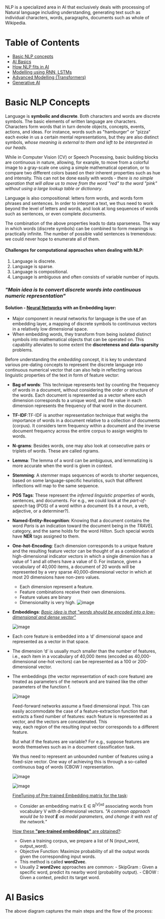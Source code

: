 NLP is a specialized area in AI that exclusively deals with processing of Natural language including understanding, generating text such as individual characters, words, paragraphs, documents such as whole of Wikipedia. 

# Table of Contents
  * [Basic NLP concepts](#concepts)
  * [AI Basics](#AIBasics)
  * [How NLP fits in AI](#NLPandAI) 
  * [Modelling using RNN, LSTMs](#ModellingBasic)
  * [Advanced Modelling (Transformers)](#ModellingAdvances)
  * [Generative AI](#GENAI)


# Basic NLP Concepts <a id="concepts"></a>

Language is **symbolic and discrete**. Both characters and words are discrete symbols. The basic elements of written language are characters. Characters form words that in turn denote objects, concepts, events, actions, and ideas. For instance, words such as "hamburger" or "pizza" each evoke in us a certain mental representations, but they are also distinct symbols, *whose meaning is external to them and left to be interpreted in our heads.*

While in Computer Vision (CV) or Speech Processing, basic building blocks are continuous in nature, allowing, for exanple, to move from a colorful image  to a gray-scale one using a simple mathematical operation, or to compare two different colors based on their inherent properties such as hue and intensity. This can not be done easily with words - *there is no simple operation that will allow us to move from the word "red" to the word "pink" without using a large lookup table or dictionary*.

Language is also compositional: letters form words, and words form phrases and sentences. In order to interpret a text, we thus need to work beyond the level of letters and words, and look at long sequences of words such as sentences, or even complete documents.

The combination of the above properties leads to data sparseness. The way in which words (discrete symbols) can be combined to form meanings is practically infinite. The number of possible valid sentences is tremendous: we could never hope to enumerate all of them. 

#### Challenges for computational approaches when dealing with NLP:
  1. Language is discrete.
  2. Language is sparse.
  3. Language is compositional.
  4. Language is ambiguous and often consists of variable number of inputs.

###  *"Main idea is to convert discrete words into continuous numeric representation"*

#### Solution - [Neural Networks](NNetwork.md) with an Embedding layer: 

- Major component in neural networks for language is the use of an embedding layer, a mapping of discrete symbols to continuous vectors in a relatively low dimensional space.
- When embedding words, they transform from being isolated distinct symbols into mathematical objects that can be operated on. This capability alleviates to some extent the **discreteness and data-sparsity** problems.

Before understanding the *embedding* concept, it is key to understand various pre-dating concepts to represent the discrete language into continuous numerical vector that can also help in reflecting various linguistic properties of the text in form of feature vector:
- **Bag of words**: This technique represents text by counting the frequency of words in a document, without considering the order or structure of the words. Each document is represented as a vector where each dimension corresponds to a unique word, and the value in each dimension represents the frequency of that word in the document.
- **TF-IDF**:TF-IDF is another representation technique that weighs the importance of words in a document relative to a collection of documents (corpus). It considers term frequency within a document and the inverse document frequency across the entire corpus to assign weights to words.
- **N-grams**: Besides words, one may also look at consecutive pairs or triplets of words. These are called ngrams.
- **Lemma**: The lemma of a word can be ambiguous, and lemmatizing is more accurate when the word is given in context.
- **Stemming**: A stemmer maps sequences of words to shorter sequences, based on some language-specific heuristics, such that different inflections will map to the same sequence.
- **POS Tags**: These represent the *inferred linguistic properties* of words, sentences, and documents. For e.g., we could look at the *part-of-speech* tag (POS) of a word within a document (Is it a noun, a verb, adjective, or a determiner?).
- **Named-Entity-Recognition**: Knowing that a document contains the word *Paris* is an indication toward the document being in the *TRAVEL* category, and the same holds for the word *Hilton*. Such special words have **NER** tags assigned to them.
- **One-hot-Encoding**: Each dimension corresponds to a unique feature and the resulting feature vector can be thought of as a combination of high-dimensional indicator vectors in which a single dimension has a value of 1 and all others have a value of 0. For instance, given a vocabulary of 40,000 items, a document of 20 words will be represented by a very sparse 40,000-dimensional vector in which at most 20 dimensions have non-zero values.
   - Each dimension represent a feature.
   - Feature combinations receive their own dimensions.
   - Feature values are binary
   - Dimensionality is very high.
   ![image](https://github.com/netgvarun2012/portfolio/assets/93938450/04115cc3-ed9e-4d0f-8e07-93e5c74b7a7e)



- **Embeddings**:
  *<ins>Basic idea is that "words should be encoded into a low-dimensional and dense vector"</ins>*

    ![image](https://github.com/netgvarun2012/portfolio/assets/93938450/42801c45-bc3d-42d6-b72c-93d1470d3b1d)

- Each core feature is embedded into a ‘d’ dimensional space and represented as a vector in that space.
- The dimension ‘d’ is usually much smaller than the number of features, i.e., each item in a vocabulary of 40,000 items (encoded as 40,000-dimensional one-hot vectors) can be represented as a 100 or 200-dimensional vector.
- The embeddings (the vector representation of each core feature) are treated as parameters of the network and are trained like the other parameters of the function f.
  
  ![image](https://github.com/netgvarun2012/portfolio/assets/93938450/b6c81d6a-d33c-44d5-8c25-7d6fd0ce604c)

  Feed-forward networks assume a fixed dimensional input. This can easily accommodate the case of a feature-extraction function that extracts a fixed number of features: each feature is represented as a vector, and the vectors are concatenated. This   
  way, each region of the resulting input vector corresponds to a different feature.

  But what if the features are variable? For e.g., suppose features are words themselves such as in a document classification task.

  We thus need to represent an unbounded number of features using a fixed-size vector. One way of achieving this is through a so-called continuous bag of words (CBOW ) representation.

  ![image](https://github.com/netgvarun2012/portfolio/assets/93938450/dd87ee1e-5a15-4a17-9148-edfbecbf8f29)

  ![image](https://github.com/netgvarun2012/portfolio/assets/93938450/f3643bc9-0222-403a-8944-df8e6dc23ab4)

   <ins>FineTuning of Pre-trained Embedding matrix for the task</ins>:
   - Consider an embedding matrix E ∈ R<sup>|V|xd</sup> associating words from vocabulary V with d-dimensional vectors. *"A common approach would be to treat **E** as model parameters, and change it with rest of the network."*

   <ins>How these **"pre-trained embeddings"** are obtained?</ins>:
   - Given a training corpus, we prepare a list of N (input_word, output_word).
  - Objective Function: Maximize probability of all the output words given the corresponding input words.
  - This method is called **word2vec**.
  - Usually 2 **word2vec** approaches are common:
        - SkipGram : Given a specific word, predict its nearby word (probability output).
        - CBOW : Given a context, predict its target word.
    
   

# AI Basics <a id="AIBasics"></a>

The above diagram captures the main steps and the flow of the process:

